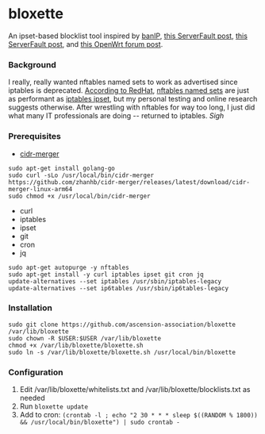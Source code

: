 # bloxette

An ipset-based blocklist tool inspired by [banIP](https://github.com/openwrt/packages/blob/master/net/banip/files/README.md), [this ServerFault post](https://serverfault.com/a/1115842), [this ServerFault post](https://serverfault.com/a/675605), and [this OpenWrt forum post](https://forum.openwrt.org/t/nftables-chokes-on-very-large-sets/172580).

### Background

I really, really wanted nftables named sets to work as advertised since iptables is deprecated. [According to RedHat](https://developers.redhat.com/blog/2017/04/11/benchmarking-nftables), [nftables named sets](https://wiki.nftables.org/wiki-nftables/index.php/Sets) are just as performant as [iptables ipset](https://ipset.netfilter.org/), but my personal testing and online research suggests otherwise. After wrestling with nftables for way too long, I just did what many IT professionals are doing -- returned to iptables. _Sigh_

### Prerequisites

- [cidr-merger](https://github.com/zhanhb/cidr-merger)

```
sudo apt-get install golang-go
sudo curl -sLo /usr/local/bin/cidr-merger https://github.com/zhanhb/cidr-merger/releases/latest/download/cidr-merger-linux-arm64
sudo chmod +x /usr/local/bin/cidr-merger
```

- curl
- iptables
- ipset
- git
- cron
- jq

```
sudo apt-get autopurge -y nftables
sudo apt-get install -y curl iptables ipset git cron jq
update-alternatives --set iptables /usr/sbin/iptables-legacy
update-alternatives --set ip6tables /usr/sbin/ip6tables-legacy
```

### Installation

```
sudo git clone https://github.com/ascension-association/bloxette /var/lib/bloxette
sudo chown -R $USER:$USER /var/lib/bloxette
chmod +x /var/lib/bloxette/bloxette.sh
sudo ln -s /var/lib/bloxette/bloxette.sh /usr/local/bin/bloxette
```

### Configuration

1. Edit /var/lib/bloxette/whitelists.txt and /var/lib/bloxette/blocklists.txt as needed
2. Run `bloxette update`
3. Add to cron: `(crontab -l ; echo "2 30 * * * sleep $((RANDOM % 1800)) && /usr/local/bin/bloxette") | sudo crontab -`
